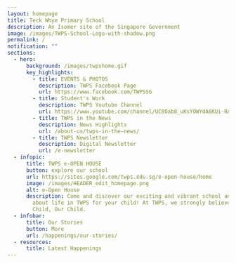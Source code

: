 ```yaml
---
layout: homepage
title: Teck Whye Primary School
description: An Isomer site of the Singapore Government
image: /images/TWPS-School-Logo-with-shadow.png
permalink: /
notification: ""
sections:
  - hero:
      background: /images/twpshome.gif
      key_highlights:
        - title: EVENTS & PHOTOS
          description: TWPS Facebook Page
          url: https://www.facebook.com/TWPSSG
        - title: Student's Work
          description: TWPS Youtube Channel
          url: https://www.youtube.com/channel/UC8Oab8_uKsYOWYdA6KUi-RA
        - title: TWPS in the News
          description: News Highlights
          url: /about-us/twps-in-the-news/
        - title: TWPS Newsletter
          description: Digital Newsletter
          url: /e-newsletter
  - infopic:
      title: TWPS e-OPEN HOUSE
      button: explore our school
      url: https://sites.google.com/twps.edu.sg/e-open-house/home
      image: /images/HEADER_edit_homepage.png
      alt: e-Open House
      description: Come and discover our exciting and vibrant school and find out more
        about life in TWPS for your child! At TWPS, we strongly believe in Every
        Child, Our Child.
  - infobar:
      title: Our Stories
      button: More
      url: /happenings/our-stories/
  - resources:
      title: Latest Happenings
---
```

